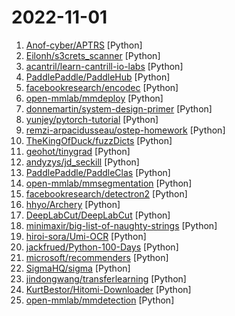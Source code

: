 # 2022-11-01

1. [Anof-cyber/APTRS](https://github.com/Anof-cyber/APTRS "Automated Penetration Testing Reporting System") [Python]
2. [Eilonh/s3crets_scanner](https://github.com/Eilonh/s3crets_scanner "") [Python]
3. [acantril/learn-cantrill-io-labs](https://github.com/acantril/learn-cantrill-io-labs "Standard and Advanced Demos for learn.cantrill.io courses") [Python]
4. [PaddlePaddle/PaddleHub](https://github.com/PaddlePaddle/PaddleHub "Awesome pre-trained models toolkit based on PaddlePaddle. (400+ models including Image, Text, Audio, Video and Cross-Modal with Easy Inference & Serving)") [Python]
5. [facebookresearch/encodec](https://github.com/facebookresearch/encodec "State-of-the-art deep learning based audio codec supporting both mono 24 kHz audio and stereo 48 kHz audio.") [Python]
6. [open-mmlab/mmdeploy](https://github.com/open-mmlab/mmdeploy "OpenMMLab Model Deployment Framework") [Python]
7. [donnemartin/system-design-primer](https://github.com/donnemartin/system-design-primer "Learn how to design large-scale systems. Prep for the system design interview. Includes Anki flashcards.") [Python]
8. [yunjey/pytorch-tutorial](https://github.com/yunjey/pytorch-tutorial "PyTorch Tutorial for Deep Learning Researchers") [Python]
9. [remzi-arpacidusseau/ostep-homework](https://github.com/remzi-arpacidusseau/ostep-homework "") [Python]
10. [TheKingOfDuck/fuzzDicts](https://github.com/TheKingOfDuck/fuzzDicts "Web Pentesting Fuzz 字典,一个就够了。") [Python]
11. [geohot/tinygrad](https://github.com/geohot/tinygrad "You like pytorch? You like micrograd? You love tinygrad! ❤️") [Python]
12. [andyzys/jd_seckill](https://github.com/andyzys/jd_seckill "京东秒杀商品抢购") [Python]
13. [PaddlePaddle/PaddleClas](https://github.com/PaddlePaddle/PaddleClas "A treasure chest for visual classification and recognition powered by PaddlePaddle") [Python]
14. [open-mmlab/mmsegmentation](https://github.com/open-mmlab/mmsegmentation "OpenMMLab Semantic Segmentation Toolbox and Benchmark.") [Python]
15. [facebookresearch/detectron2](https://github.com/facebookresearch/detectron2 "Detectron2 is a platform for object detection, segmentation and other visual recognition tasks.") [Python]
16. [hhyo/Archery](https://github.com/hhyo/Archery "SQL 审核查询平台") [Python]
17. [DeepLabCut/DeepLabCut](https://github.com/DeepLabCut/DeepLabCut "Official implementation of DeepLabCut: Markerless pose estimation of user-defined features with deep learning for all animals incl. humans") [Python]
18. [minimaxir/big-list-of-naughty-strings](https://github.com/minimaxir/big-list-of-naughty-strings "The Big List of Naughty Strings is a list of strings which have a high probability of causing issues when used as user-input data.") [Python]
19. [hiroi-sora/Umi-OCR](https://github.com/hiroi-sora/Umi-OCR "OCR图片转文字识别软件，完全离线。截屏/批量导入图片，支持多国语言、智能排版合并段落、适应横/竖排文字。可排除水印区域，提取干净的文本。基于 PaddleOCR 。") [Python]
20. [jackfrued/Python-100-Days](https://github.com/jackfrued/Python-100-Days "Python - 100天从新手到大师") [Python]
21. [microsoft/recommenders](https://github.com/microsoft/recommenders "Best Practices on Recommendation Systems") [Python]
22. [SigmaHQ/sigma](https://github.com/SigmaHQ/sigma "Generic Signature Format for SIEM Systems") [Python]
23. [jindongwang/transferlearning](https://github.com/jindongwang/transferlearning "Transfer learning / domain adaptation / domain generalization / multi-task learning etc. Papers, codes, datasets, applications, tutorials.-迁移学习") [Python]
24. [KurtBestor/Hitomi-Downloader](https://github.com/KurtBestor/Hitomi-Downloader "🍰 Desktop utility to download images/videos/music/text from various websites, and more.") [Python]
25. [open-mmlab/mmdetection](https://github.com/open-mmlab/mmdetection "OpenMMLab Detection Toolbox and Benchmark") [Python]
